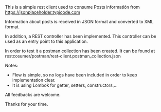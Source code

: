 This is a simple rest client used to consume Posts informatión from https://jsonplaceholder.typicode.com

Information about posts is received in JSON format and converted to XML format.

In addition, a REST controller has been implemented. This controller can be used as an entry point to this application. 

In order to test it a postman collection has been created. It can be found at restcosumer/postman/rest-client.postman_collection.json

Notes: 

* Flow is simple, so no logs have been included in order to keep implementation clear.
* It is using Lombok for getter, setters, constructors,...

All feedbacks are welcome.

Thanks for your time.